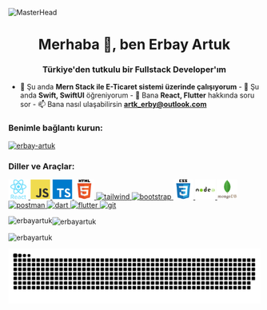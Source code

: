 ![MasterHead](https://graffersid.com/wp-content/uploads/2022/09/MERN-Stack-1.jpg)
<h1 align="center">Merhaba 👋, ben Erbay Artuk</h1>
<h3 align="center">Türkiye'den tutkulu bir Fullstack Developer'ım</h3>

- 🔭 Şu anda **Mern Stack ile E-Ticaret sistemi üzerinde çalışıyorum** - 🌱 Şu anda **Swift, SwiftUI**
öğreniyorum - 💬 Bana **React, Flutter** hakkında soru sor - 📫 Bana nasıl
ulaşabilirsin **artk_erby@outlook.com**

<h3 align="left ">Benimle bağlantı kurun:</h3>
<p align="left">
  <a href="https://linkedin.com/in/erbay-artuk" target="blank"
    ><img align=center" src =
    "https://raw.githubusercontent.com/rahuldkjain/github-profile-readme-generator/master/src/images/icons/Social/linked-in-alt.svg"
    alt = "erbay-artuk" height = "30" width = "40" /></a
  >
</p>

<h3 align="left">Diller ve Araçlar:</h3>
<p align="left">
  <a href="https://reactjs.org/" target="_blank" rel="noreferrer">
    <img
      src="https://raw.githubusercontent.com/devicons/devicon/master/icons/react/react-original-wordmark.svg "
      alt="react"
      width="40"
      height="40"
    />
  </a>
  <a href="https://developer.mozilla.org/en-US/docs/Web/JavaScript" target="_blank" rel="noreferrer">
    <img
      src="https://raw.githubusercontent.com/devicons/devicon/master/icons/javascript/javascript-original.svg"
      alt="javascript"
      width="40"
      height="40"
    />
  </a>
  <a href="https: //www.typescriptlang.org/" target="_blank" rel="noreferrer">
    <img
      src="https://raw.githubusercontent.com/devicons/devicon/master/icons/typescript/typescript-original.svg"
      alt="typescript"
      width="40"
      height="40"
    />
  </a>
  <a href="https://www.w3.org/html/" target="_blank" rel="noreferrer">
    <img
      src="https://raw.githubusercontent.com/devicons/devicon/master/icons/html5/html5-original-wordmark.svg"
      alt="html5"
      width="40"
      height="40"
    />
  </a>
  <a href="https://tailwindcss.com/" target="_blank" rel="noreferrer">
    <img
      src="https://www.vectorlogo.zone/logos/tailwindcss/tailwindcss-icon.svg"
      alt="tailwind"
      width="40"
      height="40"
    />
  </a>
  <a href="https://getbootstrap.com" target="_blank" rel="noreferrer">
    <img
      src="https://raw.githubusercontent.com/devicons/devicon /master/icons/bootstrap/bootstrap-plain-wordmark.svg"
      alt="bootstrap"
      width="40"
      height="40"
    />
  </a>
  <a href="https://www.w3schools.com/css/" target="_blank" rel="noreferrer">
    <img
      src="https://raw.githubusercontent.com/devicons/devicon/master/icons/css3/css3-original-wordmark.svg"
      alt="css3"
      width="40"
      height="40"
    />
  </a>
  <a href="https://nodejs.org" target="_blank" rel="noreferrer">
    <img
      src="https://raw.githubusercontent.com/devicons/devicon/master/icons/nodejs/nodejs-original-wordmark.svg"
      alt="nodejs"
      width="40"
      height="40"
    />
  </a>
  <a href="https://www.mongodb.com/" target="_blank" rel="noreferrer">
    <img
      src="https://raw.githubusercontent.com/devicons/devicon/master/icons/mongodb/mongodb-original-wordmark.svg"
      alt="mongodb"
      width="40"
      height="40"
    />
  </a>
  <a href="https://postman.com" target="_blank" rel="noreferrer">
    <img
      src="https://www.vectorlogo.zone/logos/getpostman/getpostman-icon.svg"
      alt="postman"
      width="40"
      height="40"
    />
  </a>
  <a href="https://dart.dev" target="_blank" rel="noreferrer">
    <img
      src="https://www.vectorlogo.zone/logos/dartlang/dartlang-icon.svg"
      alt="dart"
      width="40"
      height="40"
    />
  </a>
  <a href="https://flutter.dev" target="_blank" rel="noreferrer">
    <img
      src="https://www.vectorlogo.zone/logos/flutterio/flutterio-icon.svg"
      alt="flutter"
      width="40"
      height="40"
    />
  </a>
  <a href="https://git-scm.com/" target="_blank" rel="noreferrer">
    <img
      src="https://www.vectorlogo.zone/logos/git-scm/git-scm-icon.svg"
      alt="git"
      width="40"
      height="40"
    />
  </a>
</p>

<p>
  <img
    align="left"
    src="https://github-readme-stats.vercel.app/api/top-langs?username=erbayartuk&show_icons=true&locale=en&layout=compact"
    alt="erbayartuk"
  />
</p>

<p>
  <img
    align="center"
    src="https://github-readme-stats.vercel.app/api?username=erbayartuk&show_icons=true&locale=en"
    alt="erbayartuk"
  />
</p>

<p>
  <img
    align="center"
    src="https://github-readme-streak-stats.herokuapp.com/?user=erbayartuk&"
    alt="erbayartuk"
  />
</p>

<picture>
  <source media="(prefers-color-scheme: dark)" srcset="https://raw.githubusercontent.com/erbayartuk/erbayartuk/output/github-contribution-grid-snake-dark.svg">
  <source media="(prefers-color-scheme: light)" srcset="https://raw.githubusercontent.com/erbayartuk/erbayartuk/output/github-contribution-grid-snake.svg">
  <img alt="github contribution grid snake animation" src="https://raw.githubusercontent.com/erbayartuk/erbayartuk/output/github-contribution-grid-snake.svg">
</picture>
